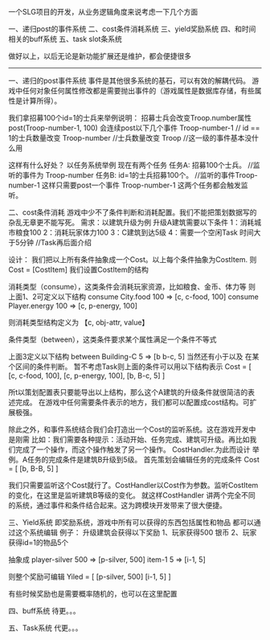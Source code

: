 一个SLG项目的开发，从业务逻辑角度来说考虑一下几个方面

一、递归post的事件系统
二、cost条件消耗系统
三、yield奖励系统
四、和时间相关的buff系统
五、task slot条系统

做好以上，以后无论是新功能扩展还是维护，都会便捷很多

--------------------------
一、递归的post事件系统
事件是其他很多系统的基石，可以有效的解耦代码。
游戏中任何对象任何属性修改都是需要抛出事件的（游戏属性是数据库存储，有些属性是计算所得）。

我们拿招募100个id=1的士兵来举例说明：
招募士兵会改变Troop.number属性
post(Troop-number-1, 100)
会连续post以下几个事件
Troop-number-1     // id == 1的士兵数量改变
Troop-number        //士兵数量改变
Troop                     //这一级的事件基本没什么用

这样有什么好处？
以任务系统举例
现在有两个任务
任务A: 招募100个士兵。  //监听的事件为 Troop-number
任务B: id=1的士兵招募100个。  //监听的事件Troop-number-1
这样只需要post一个事件 Troop-number-1 这两个任务都会触发监听。

二、cost条件消耗
游戏中少不了条件判断和消耗配置。我们不能把策划数据写的杂乱无章更不能写死。
需求：以建筑升级为例
升级A建筑需要以下条件
1：消耗城市粮食100
2：消耗玩家体力100
3：C建筑到达5级
4：需要一个空闲Task 时间大于5分钟 //Task再后面介绍

设计：
我们把以上所有条件抽象成一个Cost。以上每个条件抽象为CostItem.  则 Cost = [CostItem]
我们设置CostItem的结构

消耗类型（consume），这类条件会消耗玩家资源，比如粮食、金币、体力等
则上面1、2可定义以下结构
consume  City.food  100  =>  [c, c-food, 100]
consume Player.energy 100 => [c, p-energy, 100]

则消耗类型结构定义为  【c, obj-attr, value】

条件类型（between），这类条件要求某个属性满足一个条件不等式

上面3定义以下结构
between  Building-C  5 => [b b-c, 5]
当然还有小于以及 在某个区间的条件判断。
暂不考虑Task则上面的条件可以用以下结构表示
Cost = [
    [c, c-food, 100],
    [c, p-energy, 100],
    [b, B-c, 5]
]

所t以策划配置表只要能导出以上结构，那么这个A建筑的升级条件就很简洁的表述完成。
在游戏中任何需要条件表示的地方，我们都可以配置成cost结构。可扩展极强。

除此之外，和事件系统结合我们会打造出一个Cost的监听系统。这在游戏开发中是刚需
比如：我们需要各种提示：活动开始、任务完成、建筑可升级。再比如我们完成了一个操作，而这个操作触发了另一个操作。
CostHandler.为此而设计
举例。A任务的完成条件是建筑B升级到5级。
首先策划会编辑任务的完成条件 
Cost = [
    [b, B-B, 5]
]

我们只需要监听这个Cost就行了。CostHandler以Cost作为参数。监听CostItem的变化，在这里是监听建筑B等级的变化。
就这样CostHandler 讲两个完全不同的系统，通过事件和条件结合起来。这为跨模块开发带来了很大便捷。


三、Yield系统
即奖励系统，游戏中所有可以获得的东西包括属性和物品 都可以通过这个系统编辑
例子：
升级建筑会获得以下奖励
1、玩家获得500 银币
2、玩家获得id=1的物品5个

抽象成
player-silver 500 => [p-silver, 500]
item-1 5 => [i-1, 5]

则整个奖励可编辑
Yiled = [
    [p-silver, 500]
    [i-1, 5]
]

有些时候奖励也是需要概率随机的，也可以在这里配置

四、buff系统
待更。。。

五、Task系统
代更。。。

